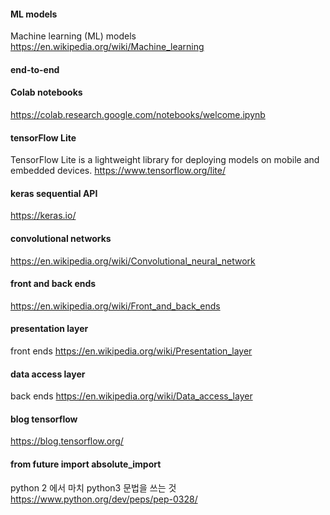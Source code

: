 #### ML models
Machine learning (ML) models
https://en.wikipedia.org/wiki/Machine_learning

#### end-to-end

####  Colab notebooks
https://colab.research.google.com/notebooks/welcome.ipynb
 

#### tensorFlow Lite
TensorFlow Lite is a lightweight library for deploying models on mobile and embedded devices.
https://www.tensorflow.org/lite/

#### keras sequential API
https://keras.io/

#### convolutional networks
https://en.wikipedia.org/wiki/Convolutional_neural_network

#### front and back ends
https://en.wikipedia.org/wiki/Front_and_back_ends

#### presentation layer
front ends
https://en.wikipedia.org/wiki/Presentation_layer

#### data access layer
back ends
https://en.wikipedia.org/wiki/Data_access_layer


#### blog tensorflow
https://blog.tensorflow.org/


#### from __future__ import absolute_import
python 2 에서 마치 python3 문법을 쓰는 것
https://www.python.org/dev/peps/pep-0328/
